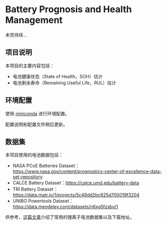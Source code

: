 # Battery Prognosis and Health Management

未完待续...

## 项目说明

本项目的主要内容包括：

- 电池健康状态（State of Health，SOH）估计
- 电池剩余寿命（Remaining Useful Life，RUL）估计

## 环境配置

使用 [miniconda](https://docs.conda.io/en/latest/miniconda.html) 进行环境配置。

配置说明和配置文件稍后更新。

## 数据集

本项目使用的电池数据包括：

- NASA PCoE Batteries Dataset：https://www.nasa.gov/content/prognostics-center-of-excellence-data-set-repository
- CALCE Battery Dataset：https://calce.umd.edu/battery-data
- TRI Battery Dataset：https://data.matr.io/1/projects/5c48dd2bc625d700019f3204
- UNIBO Powertools Dataset：https://data.mendeley.com/datasets/n6xg5fzsbv/1

供参考，[这篇文章](https://www.sciencedirect.com/science/article/pii/S2666546821000355)介绍了常用的锂离子电池数据集以及下载地址。